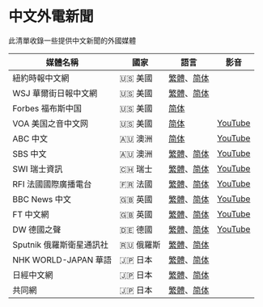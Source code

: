 # 中文外電新聞

此清單收錄一些提供中文新聞的外國媒體

| 媒體名稱                 | 國家      | 語言                                                                                                                                                                             | 影音                                               |
| ------------------------ | --------- | -------------------------------------------------------------------------------------------------------------------------------------------------------------------------------- | -------------------------------------------------- |
| 紐約時報中文網           | 🇺🇸 美國   | [繁體](https://cn.nytimes.com/zh-hant/)、[简体](https://cn.nytimes.com/)                                                                                                         |                                                    |
| WSJ 華爾街日報中文網     | 🇺🇸 美國   | [繁體](https://cn.wsj.com/zh-hant/)、[简体](https://cn.wsj.com/)                                                                                                                 |                                                    |
| Forbes 福布斯中国        | 🇺🇸 美國   | [简体](https://www.forbeschina.com/)                                                                                                                                             |                                                    |
| VOA 美国之音中文网       | 🇺🇸 美國   | [简体](https://www.voachinese.com/)                                                                                                                                              | [YouTube](https://www.youtube.com/@voachinese)     |
| ABC 中文                 | 🇦🇺 澳洲   | [简体](https://www.abc.net.au/chinese/)                                                                                                                                          | [YouTube](https://www.youtube.com/@ABCChinese)     |
| SBS 中文                 | 🇦🇺 澳洲   | [繁體](https://www.sbs.com.au/language/chinese/zh-hant)、[简体](https://www.sbs.com.au/language/chinese/zh-hans)                                                                 | [YouTube](https://www.youtube.com/@sbschinesenews) |
| SWI 瑞士資訊             | 🇨🇭 瑞士   | [繁體](https://www.swissinfo.ch/chi/%E7%91%9E%E5%A3%AB%E8%B5%84%E8%AE%AF-%E7%B9%81%E4%BD%93%E4%B8%AD%E6%96%87)、[简体](https://www.swissinfo.ch/chi/)                            | [YouTube](https://www.youtube.com/@SWIswissinfoch) |
| RFI 法國國際廣播電台     | 🇫🇷 法國   | [繁體](https://www.rfi.fr/tw/)、[简体](https://www.rfi.fr/cn/)                                                                                                                   | [YouTube](https://www.youtube.com/@RFI_Cn)         |
| BBC News 中文            | 🇬🇧 英國   | [繁體](https://www.bbc.com/zhongwen/trad)、[简体](https://www.bbc.com/zhongwen/simp)                                                                                             | [YouTube](https://www.youtube.com/@bbcnewschinese) |
| FT 中文網                | 🇬🇧 英國   | [繁體](https://big5.ftchinese.com/)、[简体](https://www.ftchinese.com/)                                                                                                          | [YouTube](https://www.youtube.com/@ft608)          |
| DW 德國之聲              | 🇩🇪 德國   | [繁體](https://www.dw.com/zh/%E5%9C%A8%E7%BA%BF%E6%8A%A5%E5%AF%BC/s-9058?zhongwen=trad)、[简体](https://www.dw.com/zh/%E5%9C%A8%E7%BA%BF%E6%8A%A5%E5%AF%BC/s-9058?zhongwen=simp) | [YouTube](https://www.youtube.com/@dwchinese)      |
| Sputnik 俄羅斯衛星通訊社 | 🇷🇺 俄羅斯 | [繁體](https://big5.sputniknews.cn/)、[简体](https://sputniknews.cn/)                                                                                                            |                                                    |
| NHK WORLD-JAPAN 華語     | 🇯🇵 日本   | [繁體](https://www.nhk.or.jp/nhkworld/zt/)、[简体](https://www.nhk.or.jp/nhkworld/zh/)                                                                                           |                                                    |
| 日經中文網               | 🇯🇵 日本   | [繁體](https://zh.cn.nikkei.com/)、[简体](https://cn.nikkei.com/)                                                                                                                |                                                    |
| 共同網                   | 🇯🇵 日本   | [繁體](https://tchina.kyodonews.net/)、[简体](https://china.kyodonews.net/)                                                                                                      |                                                    |
